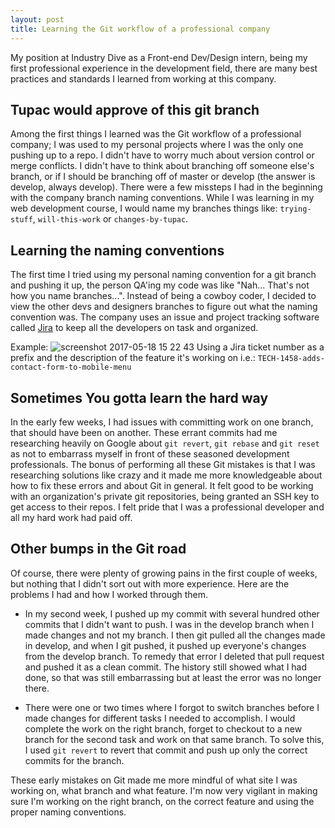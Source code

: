 ```yaml
---
layout: post
title: Learning the Git workflow of a professional company
---
```


My position at Industry Dive as a Front-end Dev/Design intern, being my first professional experience in the development field, there are many best practices and standards I learned from working at this company.


## Tupac would approve of this git branch
Among the first things I learned was the Git workflow of a professional company; I was used to my personal projects where I was the only one pushing up to a repo. I didn't have to worry much about version control or merge conflicts. I didn't have to think about branching off someone else's branch, or if I should be branching off of master or develop (the answer is develop, always develop). There were a few missteps I had in the beginning with the company branch naming conventions. While I was learning in my web development course, I would name my branches things like: `trying-stuff`, `will-this-work` or `changes-by-tupac`.


## Learning the naming conventions
The first time I tried using my personal naming convention for a git branch and pushing it up, the person QA'ing my code was like "Nah... That's not how you name branches...". Instead of being a cowboy coder, I decided to view the other devs and designers branches to figure out what the naming convention was.  The company uses an issue and project tracking software called [Jira](https://www.atlassian.com/software/jira) to keep all the developers on task and organized.

Example: ![screenshot 2017-05-18 15 22 43](https://cloud.githubusercontent.com/assets/19156146/26222208/26f856ba-3be7-11e7-89ff-b49bd3e7cf1a.png)
Using a Jira ticket number as a prefix and the description of the feature it's working on i.e.: `TECH-1458-adds-contact-form-to-mobile-menu`


## Sometimes You gotta learn the hard way
In the early few weeks, I had issues with committing work on one branch, that should have been on another. These errant commits had me researching heavily on Google about `git revert`, `git rebase` and `git reset` as not to embarrass myself in front of these seasoned development professionals. The bonus of performing all these Git mistakes is that I was researching solutions like crazy and it made me more knowledgeable about how to fix these errors and about Git in general. It felt good to be working with an organization's private git repositories, being granted an SSH key to get access to their repos. I felt pride that I was a professional developer and all my hard work had paid off.

## Other bumps in the Git road
Of course, there were plenty of growing pains in the first couple of weeks, but nothing that I didn't sort out with more experience. Here are the problems I had and how I worked through them.

* In my second week, I pushed up my commit with several hundred other commits that I didn't want to push. I was in the develop branch when I made changes and not my branch. I then git pulled all the changes made in develop, and when I git pushed, it pushed up everyone's changes from the develop branch.  To remedy that error I deleted that pull request and pushed it as a clean commit. The history still showed what I had done, so that was still embarrassing but at least the error was no longer there.

* There were one or two times where I forgot to switch branches before I made changes for different tasks I needed to accomplish.  I would complete the work on the right branch, forget to checkout to a new branch for the second task and work on that same branch. To solve this, I used `git revert` to revert that commit and push up only the correct commits for the branch.

These early mistakes on Git made me more mindful of what site I was working on, what branch and what feature. I'm now very vigilant in making sure I'm working on the right branch, on the correct feature and using the proper naming conventions.
